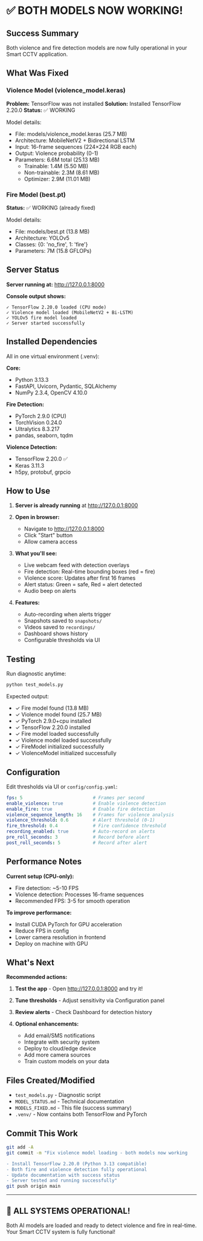 # ✅ BOTH MODELS NOW WORKING!

## Success Summary

Both violence and fire detection models are now fully operational in your Smart CCTV application.

## What Was Fixed

### Violence Model (violence_model.keras)
**Problem:** TensorFlow was not installed
**Solution:** Installed TensorFlow 2.20.0
**Status:** ✅ WORKING

Model details:
- File: models/violence_model.keras (25.7 MB)
- Architecture: MobileNetV2 + Bidirectional LSTM
- Input: 16-frame sequences (224×224 RGB each)
- Output: Violence probability (0-1)
- Parameters: 6.6M total (25.13 MB)
  - Trainable: 1.4M (5.50 MB)
  - Non-trainable: 2.3M (8.61 MB)
  - Optimizer: 2.9M (11.01 MB)

### Fire Model (best.pt)
**Status:** ✅ WORKING (already fixed)

Model details:
- File: models/best.pt (13.8 MB)
- Architecture: YOLOv5
- Classes: {0: 'no_fire', 1: 'fire'}
- Parameters: 7M (15.8 GFLOPs)

## Server Status

**Server running at:** http://127.0.0.1:8000

**Console output shows:**
```
✓ TensorFlow 2.20.0 loaded (CPU mode)
✓ Violence model loaded (MobileNetV2 + Bi-LSTM)
✓ YOLOv5 fire model loaded
✓ Server started successfully
```

## Installed Dependencies

All in one virtual environment (.venv):

**Core:**
- Python 3.13.3
- FastAPI, Uvicorn, Pydantic, SQLAlchemy
- NumPy 2.3.4, OpenCV 4.10.0

**Fire Detection:**
- PyTorch 2.9.0 (CPU)
- TorchVision 0.24.0
- Ultralytics 8.3.217
- pandas, seaborn, tqdm

**Violence Detection:**
- TensorFlow 2.20.0 ✅
- Keras 3.11.3
- h5py, protobuf, grpcio

## How to Use

1. **Server is already running** at http://127.0.0.1:8000

2. **Open in browser:**
   - Navigate to http://127.0.0.1:8000
   - Click "Start" button
   - Allow camera access

3. **What you'll see:**
   - Live webcam feed with detection overlays
   - Fire detection: Real-time bounding boxes (red = fire)
   - Violence score: Updates after first 16 frames
   - Alert status: Green = safe, Red = alert detected
   - Audio beep on alerts

4. **Features:**
   - Auto-recording when alerts trigger
   - Snapshots saved to `snapshots/`
   - Videos saved to `recordings/`
   - Dashboard shows history
   - Configurable thresholds via UI

## Testing

Run diagnostic anytime:
```bash
python test_models.py
```

Expected output:
- ✓ Fire model found (13.8 MB)
- ✓ Violence model found (25.7 MB)
- ✓ PyTorch 2.9.0+cpu installed
- ✓ TensorFlow 2.20.0 installed
- ✓ Fire model loaded successfully
- ✓ Violence model loaded successfully
- ✓ FireModel initialized successfully
- ✓ ViolenceModel initialized successfully

## Configuration

Edit thresholds via UI or `config/config.yaml`:

```yaml
fps: 5                          # Frames per second
enable_violence: true           # Enable violence detection
enable_fire: true               # Enable fire detection
violence_sequence_length: 16    # Frames for violence analysis
violence_threshold: 0.6         # Alert threshold (0-1)
fire_threshold: 0.4             # Fire confidence threshold
recording_enabled: true         # Auto-record on alerts
pre_roll_seconds: 3             # Record before alert
post_roll_seconds: 5            # Record after alert
```

## Performance Notes

**Current setup (CPU-only):**
- Fire detection: ~5-10 FPS
- Violence detection: Processes 16-frame sequences
- Recommended FPS: 3-5 for smooth operation

**To improve performance:**
- Install CUDA PyTorch for GPU acceleration
- Reduce FPS in config
- Lower camera resolution in frontend
- Deploy on machine with GPU

## What's Next

**Recommended actions:**

1. **Test the app** - Open http://127.0.0.1:8000 and try it!

2. **Tune thresholds** - Adjust sensitivity via Configuration panel

3. **Review alerts** - Check Dashboard for detection history

4. **Optional enhancements:**
   - Add email/SMS notifications
   - Integrate with security system
   - Deploy to cloud/edge device
   - Add more camera sources
   - Train custom models on your data

## Files Created/Modified

- `test_models.py` - Diagnostic script
- `MODEL_STATUS.md` - Technical documentation
- `MODELS_FIXED.md` - This file (success summary)
- `.venv/` - Now contains both TensorFlow and PyTorch

## Commit This Work

```bash
git add -A
git commit -m "Fix violence model loading - both models now working

- Install TensorFlow 2.20.0 (Python 3.13 compatible)
- Both fire and violence detection fully operational
- Update documentation with success status
- Server tested and running successfully"
git push origin main
```

---

## 🎉 ALL SYSTEMS OPERATIONAL!

Both AI models are loaded and ready to detect violence and fire in real-time.
Your Smart CCTV system is fully functional!
